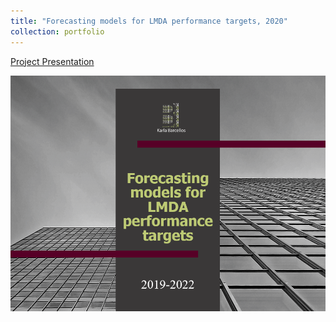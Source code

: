 ```yaml
---
title: "Forecasting models for LMDA performance targets, 2020"
collection: portfolio
---
```


[Project Presentation](http://karlabarcellos.github.io/files/LMDA.pdf "Project Presentation")

![alttext](/images/LMDA.PNG)

